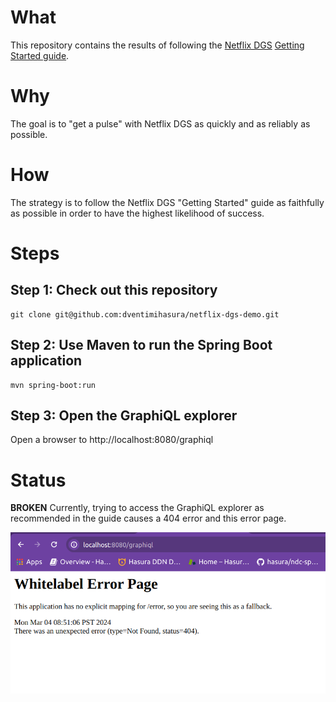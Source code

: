 # What

This repository contains the results of following the [Netflix
DGS](https://netflix.github.io/dgs/) [Getting Started
guide](https://netflix.github.io/dgs/getting-started/).

# Why

The goal is to "get a pulse" with Netflix DGS as quickly and as
reliably as possible.

# How

The strategy is to follow the Netflix DGS "Getting Started" guide as
faithfully as possible in order to have the highest likelihood of
success. 

# Steps

## Step 1:  Check out this repository

```shell
git clone git@github.com:dventimihasura/netflix-dgs-demo.git
```

## Step 2:  Use Maven to run the Spring Boot application

```shell
mvn spring-boot:run
```

## Step 3:  Open the GraphiQL explorer

Open a browser to http://localhost:8080/graphiql

# Status

**BROKEN**  Currently, trying to access the GraphiQL explorer as
recommended in the guide causes a 404 error and this error page.

![](dgs.png?raw=true)

